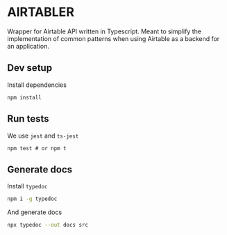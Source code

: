 # AIRTABLER

Wrapper for Airtable API written in Typescript. Meant to simplify the implementation of common patterns when using Airtable as a backend for an application.

## Dev setup

Install dependencies

```
npm install
```

## Run tests

We use `jest` and `ts-jest`

```
npm test # or npm t
```

## Generate docs

Install `typedoc`

```sh
npm i -g typedoc
```

And generate docs

```sh
npx typedoc --out docs src
```
